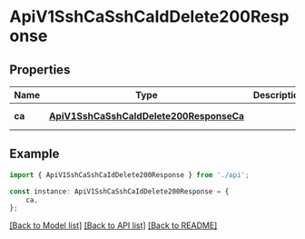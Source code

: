 # ApiV1SshCaSshCaIdDelete200Response


## Properties

Name | Type | Description | Notes
------------ | ------------- | ------------- | -------------
**ca** | [**ApiV1SshCaSshCaIdDelete200ResponseCa**](ApiV1SshCaSshCaIdDelete200ResponseCa.md) |  | [default to undefined]

## Example

```typescript
import { ApiV1SshCaSshCaIdDelete200Response } from './api';

const instance: ApiV1SshCaSshCaIdDelete200Response = {
    ca,
};
```

[[Back to Model list]](../README.md#documentation-for-models) [[Back to API list]](../README.md#documentation-for-api-endpoints) [[Back to README]](../README.md)
